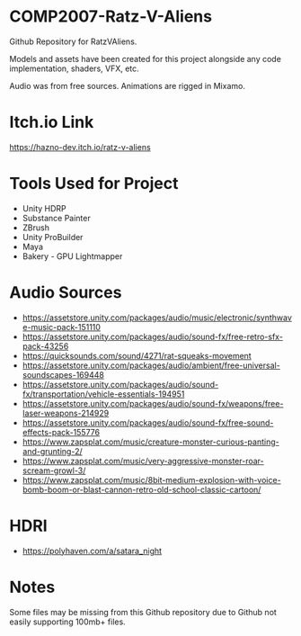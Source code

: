 # COMP2007-Ratz-V-Aliens
 Github Repository for RatzVAliens.

Models and assets have been created for this project alongside any code implementation, shaders, VFX, etc.

Audio was from free sources. Animations are rigged in Mixamo.

# Itch.io Link

https://hazno-dev.itch.io/ratz-v-aliens

# Tools Used for Project

- Unity HDRP
- Substance Painter
- ZBrush
- Unity ProBuilder
- Maya
- Bakery - GPU Lightmapper

# Audio Sources

- https://assetstore.unity.com/packages/audio/music/electronic/synthwave-music-pack-151110
- https://assetstore.unity.com/packages/audio/sound-fx/free-retro-sfx-pack-43256
- https://quicksounds.com/sound/4271/rat-squeaks-movement
- https://assetstore.unity.com/packages/audio/ambient/free-universal-soundscapes-169448
- https://assetstore.unity.com/packages/audio/sound-fx/transportation/vehicle-essentials-194951
- https://assetstore.unity.com/packages/audio/sound-fx/weapons/free-laser-weapons-214929
- https://assetstore.unity.com/packages/audio/sound-fx/free-sound-effects-pack-155776
- https://www.zapsplat.com/music/creature-monster-curious-panting-and-grunting-2/
- https://www.zapsplat.com/music/very-aggressive-monster-roar-scream-growl-3/
- https://www.zapsplat.com/music/8bit-medium-explosion-with-voice-bomb-boom-or-blast-cannon-retro-old-school-classic-cartoon/

# HDRI

- https://polyhaven.com/a/satara_night 

# Notes

Some files may be missing from this Github repository due to Github not easily supporting 100mb+ files. 
